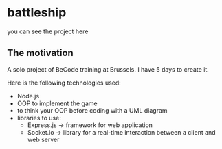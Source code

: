 # battleship

you can see the project here

## The motivation

A solo project of BeCode training at Brussels. I have 5 days to create it.

Here is the following technologies used:
- Node.js
- OOP to implement the game
- to think your OOP before coding with a UML diagram
- libraries to use:
  + Express.js -> framework for web application
  + Socket.io ->  library for a real-time interaction between a client and web server